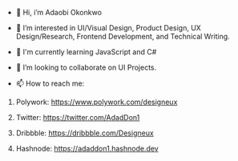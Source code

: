 - 👋 Hi, i’m Adaobi Okonkwo
- 👀 I’m interested in UI/Visual Design, Product Design, UX Design/Research, Frontend Development, and Technical Writing.
- 🧠 I'm currently learning JavaScript and C#

- 💞️ I’m looking to collaborate on UI Projects.
- 📫 How to reach me:
1. Polywork: https://www.polywork.com/designeux

2. Twitter: https://twitter.com/AdadDon1

3. Dribbble: https://dribbble.com/Designeux

4. Hashnode: https://adaddon1.hashnode.dev

<!---
Designeux/Designeux is a ✨ special ✨ repository because its `README.md` (this file) appears on your GitHub profile.
You can click the Preview link to take a look at your changes.
--->
